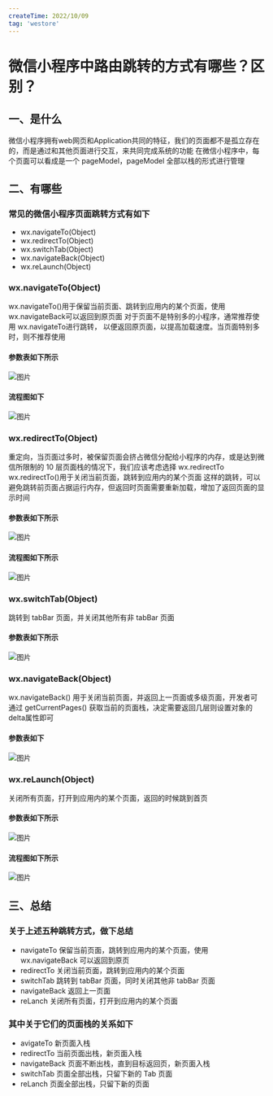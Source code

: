 ```yaml
---
createTime: 2022/10/09
tag: 'westore'
---
```

# 微信小程序中路由跳转的方式有哪些？区别？

## 一、是什么

微信小程序拥有web网页和Application共同的特征，我们的页面都不是孤立存在的，而是通过和其他页面进行交互，来共同完成系统的功能
在微信小程序中，每个页面可以看成是一个 pageModel，pageModel 全部以栈的形式进行管理

## 二、有哪些

### 常见的微信小程序页面跳转方式有如下

* wx.navigateTo(Object)
* wx.redirectTo(Object)
* wx.switchTab(Object)
* wx.navigateBack(Object)
* wx.reLaunch(Object)

### wx.navigateTo(Object)

wx.navigateTo()用于保留当前页面、跳转到应用内的某个页面，使用 wx.navigateBack可以返回到原页面
对于页面不是特别多的小程序，通常推荐使用 wx.navigateTo进行跳转， 以便返回原页面，以提高加载速度。当页面特别多时，则不推荐使用

#### 参数表如下所示

![图片](../../assets/westore/navigateTo.webp)

#### 流程图如下

![图片](../../assets/westore/navigateTo2.webp)

### wx.redirectTo(Object)

重定向，当页面过多时，被保留页面会挤占微信分配给小程序的内存，或是达到微信所限制的 10 层页面栈的情况下，我们应该考虑选择 wx.redirectTo
wx.redirectTo()用于关闭当前页面，跳转到应用内的某个页面
这样的跳转，可以避免跳转前页面占据运行内存，但返回时页面需要重新加载，增加了返回页面的显示时间

#### 参数表如下所示

![图片](../../assets/westore/redirectTo.webp)

#### 流程图如下所示

![图片](../../assets/westore/redirectTo2.webp)

### wx.switchTab(Object)

跳转到 tabBar 页面，并关闭其他所有非 tabBar 页面

#### 参数表如下所示

![图片](../../assets/westore/switchTab.webp)

### wx.navigateBack(Object)

wx.navigateBack() 用于关闭当前页面，并返回上一页面或多级页面，开发者可通过 getCurrentPages() 获取当前的页面栈，决定需要返回几层则设置对象的delta属性即可

#### 参数表如下

![图片](../../assets/westore/navigateBack.webp)

### wx.reLaunch(Object)

关闭所有页面，打开到应用内的某个页面，返回的时候跳到首页

#### 参数表如下所示

![图片](../../assets/westore/reLaunch.webp)

#### 流程图如下所示

![图片](../../assets/westore/reLaunch2.webp)

## 三、总结

### 关于上述五种跳转方式，做下总结

* navigateTo 保留当前页面，跳转到应用内的某个页面，使用 wx.navigateBack 可以返回到原页
* redirectTo 关闭当前页面，跳转到应用内的某个页面
* switchTab 跳转到 tabBar 页面，同时关闭其他非 tabBar 页面
* navigateBack 返回上一页面
* reLanch 关闭所有页面，打开到应用内的某个页面

### 其中关于它们的页面栈的关系如下

* avigateTo 新页面入栈
* redirectTo 当前页面出栈，新页面入栈
* navigateBack 页面不断出栈，直到目标返回页，新页面入栈
* switchTab 页面全部出栈，只留下新的 Tab 页面
* reLanch 页面全部出栈，只留下新的页面
